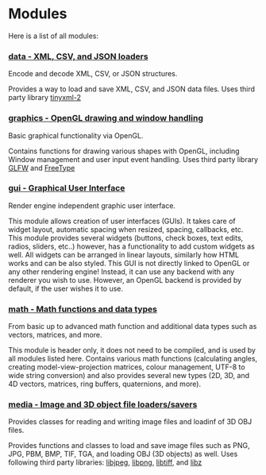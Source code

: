 Modules
=======

Here is a list of all modules:

### [data - XML, CSV, and JSON loaders](/doxygen/group__data.md)

Encode and decode XML, CSV, or JSON structures. 

Provides a way to load and save XML, CSV, and JSON data files. Uses third party library [tinyxml-2](https://github.com/leethomason/tinyxml2) 

### [graphics - OpenGL drawing and window handling](/doxygen/group__graphics.md)

Basic graphical functionality via OpenGL. 

Contains functions for drawing various shapes with OpenGL, including Window management and user input event handling. Uses third party library [GLFW](http://www.glfw.org/) and [FreeType](https://www.freetype.org/) 

### [gui - Graphical User Interface](/doxygen/group__gui.md)

Render engine independent graphic user interface. 

This module allows creation of user interfaces (GUIs). It takes care of widget layout, automatic spacing when resized, spacing, callbacks, etc. This module provides several widgets (buttons, check boxes, text edits, radios, sliders, etc..) however, has a functionality to add custom widgets as well. All widgets can be arranged in linear layouts, similarly how HTML works and can be also styled. This GUI is not directly linked to OpenGL or any other rendering engine! Instead, it can use any backend with any renderer you wish to use. However, an OpenGL backend is provided by default, if the user wishes it to use. 

### [math - Math functions and data types](/doxygen/group__math.md)

From basic up to advanced math function and additional data types such as vectors, matrices, and more. 

This module is header only, it does not need to be compiled, and is used by all modules listed here. Contains various math functions (calculating angles, creating model-view-projection matrices, colour management, UTF-8 to wide string conversion) and also provides several new types (2D, 3D, and 4D vectors, matrices, ring buffers, quaternions, and more). 

### [media - Image and 3D object file loaders/savers](/doxygen/group__media.md)

Provides classes for reading and writing image files and loadinf of 3D OBJ files. 

Provides functions and classes to load and save image files such as PNG, JPG, PBM, BMP, TIF, TGA, and loading OBJ (3D objects) as well. Uses following third party libraries: [libjpeg](http://www.ijg.org/), [libpng](http://www.libpng.org/pub/png/libpng.html), [libtiff](http://www.libtiff.org/), and [libz](http://www.zlib.net/) 

